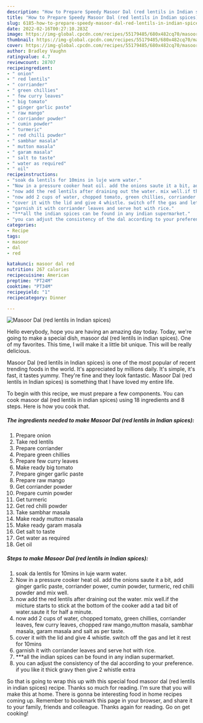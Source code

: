 ```yaml
---
description: "How to Prepare Speedy Masoor Dal (red lentils in Indian spices)"
title: "How to Prepare Speedy Masoor Dal (red lentils in Indian spices)"
slug: 6185-how-to-prepare-speedy-masoor-dal-red-lentils-in-indian-spices
date: 2022-02-16T00:27:10.283Z
image: https://img-global.cpcdn.com/recipes/55179485/680x482cq70/masoor-dal-red-lentils-in-indian-spices-recipe-main-photo.jpg
thumbnail: https://img-global.cpcdn.com/recipes/55179485/680x482cq70/masoor-dal-red-lentils-in-indian-spices-recipe-main-photo.jpg
cover: https://img-global.cpcdn.com/recipes/55179485/680x482cq70/masoor-dal-red-lentils-in-indian-spices-recipe-main-photo.jpg
author: Bradley Vaughn
ratingvalue: 4.7
reviewcount: 28707
recipeingredient:
- " onion"
- " red lentils"
- " corriander"
- " green chillies"
- " few curry leaves"
- " big tomato"
- " ginger garlic paste"
- " raw mango"
- " corriander powder"
- " cumin powder"
- " turmeric"
- " red chilli powder"
- " sambhar masala"
- " mutton masala"
- " garam masala"
- " salt to taste"
- " water as required"
- " oil"
recipeinstructions:
- "soak da lentils for 10mins in luje warm water."
- "Now in a pressure cooker heat oil. add the onions saute it a bit, add ginger garlic paste, corriander power, cumin powder, turmeric, red chilli powder and mix well."
- "now add the red lentils after draining out the water. mix well.if the micture starts to stick at the bottom of the cooker add a tad bit of water.saute it for half a minute."
- "now add 2 cups of water, chopped tomato, green chillies, corriander leaves, few curry leaves, chopped raw mango,mutton masala, sambhar masala, garam masala and salt as per taste."
- "cover it with the lid and give 4 whistle. switch off the gas and let it rest for 10mins"
- "garnish it with corriander leaves and serve hot with rice."
- "***all the indian spices can be found in any indian supermarket."
- "you can adjust the consistency of the dal according to your preference. if you like it thick gravy then give 2 whistle extra"
categories:
- Recipe
tags:
- masoor
- dal
- red

katakunci: masoor dal red 
nutrition: 267 calories
recipecuisine: American
preptime: "PT24M"
cooktime: "PT34M"
recipeyield: "1"
recipecategory: Dinner

---
```



![Masoor Dal (red lentils in Indian spices)](https://img-global.cpcdn.com/recipes/55179485/680x482cq70/masoor-dal-red-lentils-in-indian-spices-recipe-main-photo.jpg)

Hello everybody, hope you are having an amazing day today. Today, we're going to make a special dish, masoor dal (red lentils in indian spices). One of my favorites. This time, I will make it a little bit unique. This will be really delicious.

Masoor Dal (red lentils in Indian spices) is one of the most popular of recent trending foods in the world. It's appreciated by millions daily. It's simple, it's fast, it tastes yummy. They're fine and they look fantastic. Masoor Dal (red lentils in Indian spices) is something that I have loved my entire life.




To begin with this recipe, we must prepare a few components. You can cook masoor dal (red lentils in indian spices) using 18 ingredients and 8 steps. Here is how you cook that.

<!--inarticleads1-->

##### The ingredients needed to make Masoor Dal (red lentils in Indian spices):

1. Prepare  onion
1. Take  red lentils
1. Prepare  corriander
1. Prepare  green chillies
1. Prepare  few curry leaves
1. Make ready  big tomato
1. Prepare  ginger garlic paste
1. Prepare  raw mango
1. Get  corriander powder
1. Prepare  cumin powder
1. Get  turmeric
1. Get  red chilli powder
1. Take  sambhar masala
1. Make ready  mutton masala
1. Make ready  garam masala
1. Get  salt to taste
1. Get  water as required
1. Get  oil




<!--inarticleads2-->

##### Steps to make Masoor Dal (red lentils in Indian spices):

1. soak da lentils for 10mins in luje warm water.
1. Now in a pressure cooker heat oil. add the onions saute it a bit, add ginger garlic paste, corriander power, cumin powder, turmeric, red chilli powder and mix well.
1. now add the red lentils after draining out the water. mix well.if the micture starts to stick at the bottom of the cooker add a tad bit of water.saute it for half a minute.
1. now add 2 cups of water, chopped tomato, green chillies, corriander leaves, few curry leaves, chopped raw mango,mutton masala, sambhar masala, garam masala and salt as per taste.
1. cover it with the lid and give 4 whistle. switch off the gas and let it rest for 10mins
1. garnish it with corriander leaves and serve hot with rice.
1. ***all the indian spices can be found in any indian supermarket.
1. you can adjust the consistency of the dal according to your preference. if you like it thick gravy then give 2 whistle extra




So that is going to wrap this up with this special food masoor dal (red lentils in indian spices) recipe. Thanks so much for reading. I'm sure that you will make this at home. There is gonna be interesting food in home recipes coming up. Remember to bookmark this page in your browser, and share it to your family, friends and colleague. Thanks again for reading. Go on get cooking!
